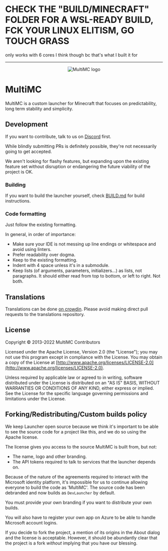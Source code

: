 <h1>CHECK THE "BUILD/MINECRAFT" FOLDER FOR A WSL-READY BUILD, FCK YOUR LINUX ELITISM, GO TOUCH GRASS</h1>
only works with 6 cores I think though bc that's what I built it for

___________________________________________________________________________________________________________________________________

<p align="center">
  <img src="https://avatars2.githubusercontent.com/u/5411890" alt="MultiMC logo"/>
</p>

MultiMC
=======

MultiMC is a custom launcher for Minecraft that focuses on predictability, long term stability and simplicity.

## Development
If you want to contribute, talk to us on [Discord](https://discord.gg/multimc) first.

While blindly submitting PRs is definitely possible, they're not necessarily going to get accepted.

We aren't looking for flashy features, but expanding upon the existing feature set without disruption or endangering the future viability of the project is OK.

### Building
If you want to build the launcher yourself, check [BUILD.md](BUILD.md) for build instructions.

### Code formatting
Just follow the existing formatting.

In general, in order of importance:
* Make sure your IDE is not messing up line endings or whitespace and avoid using linters.
* Prefer readability over dogma.
* Keep to the existing formatting.
* Indent with 4 space unless it's in a submodule.
* Keep lists (of arguments, parameters, initializers...) as lists, not paragraphs. It should either read from top to bottom, or left to right. Not both.

## Translations
Translations can be done [on crowdin](https://translate.multimc.org). Please avoid making direct pull requests to the translations repository.

## License
Copyright &copy; 2013-2022 MultiMC Contributors

Licensed under the Apache License, Version 2.0 (the "License"); you may not use this program except in compliance with the License. You may obtain a copy of the License at [http://www.apache.org/licenses/LICENSE-2.0](http://www.apache.org/licenses/LICENSE-2.0).

Unless required by applicable law or agreed to in writing, software distributed under the License is distributed on an "AS IS" BASIS, WITHOUT WARRANTIES OR CONDITIONS OF ANY KIND, either express or implied. See the License for the specific language governing permissions and limitations under the License.

## Forking/Redistributing/Custom builds policy
We keep Launcher open source because we think it's important to be able to see the source code for a project like this, and we do so using the Apache license.

The license gives you access to the source MultiMC is built from, but not:
- The name, logo and other branding.
- The API tokens required to talk to services that the launcher depends on.

Because of the nature of the agreements required to interact with the Microsoft identity platform, it's impossible for us to continue allowing everyone to build the code as 'MultiMC'. The source code has been debranded and now builds as `DevLauncher` by default.

You must provide your own branding if you want to distribute your own builds.

You will also have to register your own app on Azure to be able to handle Microsoft account logins.

If you decide to fork the project, a mention of its origins in the About dialog and the license is acceptable. However, it should be abundantly clear that the project is a fork *without* implying that you have our blessing.
